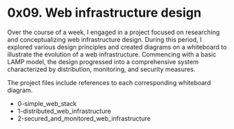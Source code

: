 # 0x09. Web infrastructure design
Over the course of a week, I engaged in a project focused on researching and conceptualizing web infrastructure design. During this period, I explored various design principles and created diagrams on a whiteboard to illustrate the evolution of a web infrastructure. Commencing with a basic LAMP model, the design progressed into a comprehensive system characterized by distribution, monitoring, and security measures.

The project files include references to each corresponding whiteboard diagram.
* 0-simple_web_stack
* 1-distributed_web_infrastructure
* 2-secured_and_monitored_web_infrastructure
